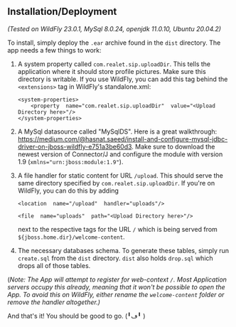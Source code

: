 ## Installation/Deployment
*(Tested on WildFly 23.0.1, MySql 8.0.24, openjdk 11.0.10, Ubuntu 20.04.2)*

To install, simply deploy the `.ear` archive found in the `dist` directory.
The app needs a few things to work:

 1. A system property called `com.realet.sip.uploadDir`. This tells the
    application where it should store profile pictures. Make sure this
    directory is writable. If you use WildFly, you can add this tag behind the `<extensions>` tag in WildFly's standalone.xml:
    
    ```
    <system-properties>
	    <property  name="com.realet.sip.uploadDir"  value="<Upload Directory here>"/>
    </system-properties>
    ```
 2. A MySql datasource called "MySqlDS". Here is a great walkthrough: https://medium.com/@hasnat.saeed/install-and-configure-mysql-jdbc-driver-on-jboss-wildfly-e751a3be60d3. Make sure to download the newest version of Connector/J and configure the module with version 1.9 (`xmlns="urn:jboss:module:1.9"`).
 
 3. A file handler for static content for URL `/upload`. This should serve the same directory specified by `com.realet.sip.uploadDir`. If you're on WildFly, you can do this by adding
 
	 `<location  name="/upload"  handler="uploads"/>` 
	
	`<file  name="uploads"  path="<Upload Directory here>"/>`    
	
	next to the respective tags for the URL `/` which is being served from `${jboss.home.dir}/welcome-content`.

4. The necessary databases schema. To generate these tables, simply run `create.sql` from the `dist` directory. `dist` also holds `drop.sql` which drops all of those tables.

(*Note: The App will attempt to register for web-context `/`. Most Application servers occupy this already, meaning that it won't be possible to open the App. To avoid this on WildFly, either rename the `welcome-content` folder or remove the handler altogether.)* 

And that's it! You should be good to go. (╹ڡ╹ )
